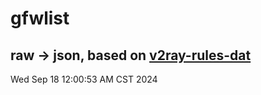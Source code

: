 # gfwlist
## raw -> json, based on [v2ray-rules-dat](https://github.com/Loyalsoldier/v2ray-rules-dat)
Wed Sep 18 12:00:53 AM CST 2024

